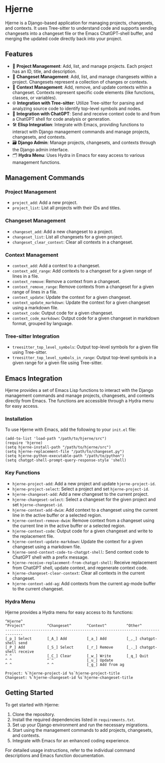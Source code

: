# Hjerne

Hjerne is a Django-based application for managing projects, changesets, and contexts. It uses Tree-sitter to understand code and supports sending changesets into a changeset file or the Emacs ChatGPT-shell buffer, and merging the updated code directly back into your project.

## Features

- 📁 **Project Management**: Add, list, and manage projects. Each project has an ID, title, and description.
- 🌳 **Changeset Management**: Add, list, and manage changesets within a project. Changesets represent a collection of changes or contexts.
- 📝 **Context Management**: Add, remove, and update contexts within a changeset. Contexts represent specific code elements (like functions, classes, or variables).
- 🌐 **Integration with Tree-sitter**: Utilize Tree-sitter for parsing and analyzing source code to identify top-level symbols and nodes.
- 🧠 **Integration with ChatGPT**: Send and receive context code to and from a ChatGPT shell for code analysis or generation.
- 🛠️ **Elisp Integration**: Integrate with Emacs, providing functions to interact with Django management commands and manage projects, changesets, and contexts.
- 🗃️ **Django Admin**: Manage projects, changesets, and contexts through the Django admin interface.
- 🗂️ **Hydra Menu**: Uses Hydra in Emacs for easy access to various management functions.

## Management Commands

### Project Management

- `project_add`: Add a new project.
- `project_list`: List all projects with their IDs and titles.

### Changeset Management

- `changeset_add`: Add a new changeset to a project.
- `changeset_list`: List all changesets for a given project.
- `changeset_clear_context`: Clear all contexts in a changeset.

### Context Management

- `context_add`: Add a context to a changeset.
- `context_add_range`: Add contexts to a changeset for a given range of lines in a file.
- `context_remove`: Remove a context from a changeset.
- `context_remove_range`: Remove contexts from a changeset for a given range of lines in a file.
- `context_update`: Update the context for a given changeset.
- `context_update_markdown`: Update the context for a given changeset using a markdown file.
- `context_code`: Output code for a given changeset.
- `context_code_markdown`: Output code for a given changeset in markdown format, grouped by language.

### Tree-sitter Integration

- `treesitter_top_level_symbols`: Output top-level symbols for a given file using Tree-sitter.
- `treesitter_top_level_symbols_in_range`: Output top-level symbols in a given range for a given file using Tree-sitter.

## Emacs Integration

Hjerne provides a set of Emacs Lisp functions to interact with the Django management commands and manage projects, changesets, and contexts directly from Emacs. The functions are accessible through a Hydra menu for easy access.

### Installation

To use Hjerne with Emacs, add the following to your `init.el` file:

```emacs-lisp
(add-to-list 'load-path "/path/to/hjerne/src")
(require 'hjerne)
(setq hjerne-install-path "/path/to/hjerne/src")
(setq hjerne-replacement-file "/path/to/changeset.py")
(setq hjerne-python-executable-path "/path/to/python")
(setq chatgpt-shell-prompt-query-response-style 'shell)
```

### Key Functions

- `hjerne-project-add`: Add a new project and update `hjerne-project-id`.
- `hjerne-project-select`: Select a project and set `hjerne-project-id`.
- `hjerne-changeset-add`: Add a new changeset to the current project.
- `hjerne-changeset-select`: Select a changeset for the given project and set `hjerne-changeset-id`.
- `hjerne-context-add-dwim`: Add context to a changeset using the current line in the active buffer or a selected region.
- `hjerne-context-remove-dwim`: Remove context from a changeset using the current line in the active buffer or a selected region.
- `hjerne-context-code`: Output code for a given changeset and write to the replacement file.
- `hjerne-context-update-markdown`: Update the context for a given changeset using a markdown file.
- `hjerne-send-context-code-to-chatgpt-shell`: Send context code to ChatGPT shell with a prefix message.
- `hjerne-receive-replacement-from-chatgpt-shell`: Receive replacement from ChatGPT shell, update context, and regenerate context code.
- `hjerne-changeset-clear-context`: Clear all contexts in the current changeset.
- `hjerne-context-add-ag`: Add contexts from the current ag-mode buffer to the current changeset.

### Hydra Menu

Hjerne provides a Hydra menu for easy access to its functions:

```
^Hjerne^
^Project^          ^Changeset^       ^Context^         ^Other^
------------------------------------------------------------------------------
[_p_] Select       [_A_] Add         [_a_] Add         [_,_] chatgpt-shell send
[_P_] Add          [_S_] Select      [_r_] Remove      [_._] chatgpt-shell receive
^ ^                [_C_] Clear       [_w_] Write       [_q_] Quit
^ ^                ^ ^               [_u_] Update
^ ^                ^ ^               [_g_] Add from ag

Project: %`hjerne-project-id %s`hjerne-project-title
Changeset: %`hjerne-changeset-id %s`hjerne-changeset-title
```

## Getting Started

To get started with Hjerne:

1. Clone the repository.
2. Install the required dependencies listed in `requirements.txt`.
3. Set up your Django environment and run the necessary migrations.
4. Start using the management commands to add projects, changesets, and contexts.
5. Integrate with Emacs for an enhanced coding experience.

For detailed usage instructions, refer to the individual command descriptions and Emacs function documentation.
